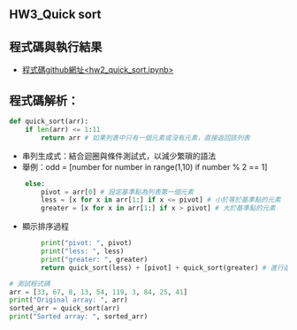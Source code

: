 ## HW3_Quick sort


## 程式碼與執行結果
* [程式碼github網址<hw2_quick_sort.ipynb>](HW3.ipynb)

## 程式碼解析：

```py
def quick_sort(arr):
    if len(arr) <= 1:11
        return arr # 如果列表中只有一個元素或沒有元素，直接返回該列表
```
* 串列生成式：結合迴圈與條件測試式，以減少繁瑣的語法
* 舉例：odd = [number for number in range(1,10) if number % 2 == 1]
```py
    else:
        pivot = arr[0] # 設定基準點為列表第一個元素
        less = [x for x in arr[1:] if x <= pivot] # 小於等於基準點的元素
        greater = [x for x in arr[1:] if x > pivot] # 大於基準點的元素
```    

* 顯示排序過程
```py
        print("pivot: ", pivot)
        print("less: ", less)
        print("greater: ", greater)
        return quick_sort(less) + [pivot] + quick_sort(greater) # 進行遞迴排序，直到所有元素都排序完成
``` 
```py
# 測試程式碼
arr = [33, 67, 8, 13, 54, 119, 3, 84, 25, 41]
print("Original array: ", arr)
sorted_arr = quick_sort(arr)
print("Sorted array: ", sorted_arr)
```

